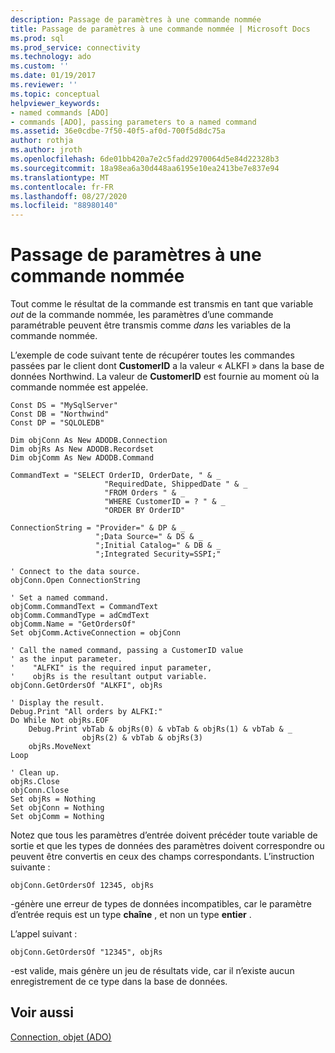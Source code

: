 ```yaml
---
description: Passage de paramètres à une commande nommée
title: Passage de paramètres à une commande nommée | Microsoft Docs
ms.prod: sql
ms.prod_service: connectivity
ms.technology: ado
ms.custom: ''
ms.date: 01/19/2017
ms.reviewer: ''
ms.topic: conceptual
helpviewer_keywords:
- named commands [ADO]
- commands [ADO], passing parameters to a named command
ms.assetid: 36e0cdbe-7f50-40f5-af0d-700f5d8dc75a
author: rothja
ms.author: jroth
ms.openlocfilehash: 6de01bb420a7e2c5fadd2970064d5e84d22328b3
ms.sourcegitcommit: 18a98ea6a30d448aa6195e10ea2413be7e837e94
ms.translationtype: MT
ms.contentlocale: fr-FR
ms.lasthandoff: 08/27/2020
ms.locfileid: "88980140"
---
```

# <a name="passing-parameters-to-a-named-command"></a>Passage de paramètres à une commande nommée
Tout comme le résultat de la commande est transmis en tant que variable *out* de la commande nommée, les paramètres d’une commande paramétrable peuvent être transmis comme *dans* les variables de la commande nommée.  
  
 L’exemple de code suivant tente de récupérer toutes les commandes passées par le client dont **CustomerID** a la valeur « ALKFI » dans la base de données Northwind. La valeur de **CustomerID** est fournie au moment où la commande nommée est appelée.  
  
```  
Const DS = "MySqlServer"  
Const DB = "Northwind"  
Const DP = "SQLOLEDB"  
  
Dim objConn As New ADODB.Connection  
Dim objRs As New ADODB.Recordset  
Dim objComm As New ADODB.Command  
  
CommandText = "SELECT OrderID, OrderDate, " & _  
                     "RequiredDate, ShippedDate " & _  
                     "FROM Orders " & _  
                     "WHERE CustomerID = ? " & _  
                     "ORDER BY OrderID"  
  
ConnectionString = "Provider=" & DP & _  
                   ";Data Source=" & DS & _  
                   ";Initial Catalog=" & DB & _  
                   ";Integrated Security=SSPI;"  
  
' Connect to the data source.  
objConn.Open ConnectionString  
  
' Set a named command.  
objComm.CommandText = CommandText  
objComm.CommandType = adCmdText  
objComm.Name = "GetOrdersOf"  
Set objComm.ActiveConnection = objConn  
  
' Call the named command, passing a CustomerID value  
' as the input parameter.   
'    "ALFKI" is the required input parameter,  
'    objRs is the resultant output variable.  
objConn.GetOrdersOf "ALKFI", objRs  
  
' Display the result.  
Debug.Print "All orders by ALFKI:"  
Do While Not objRs.EOF  
    Debug.Print vbTab & objRs(0) & vbTab & objRs(1) & vbTab & _  
                objRs(2) & vbTab & objRs(3)  
    objRs.MoveNext  
Loop  
  
' Clean up.  
objRs.Close  
objConn.Close  
Set objRs = Nothing  
Set objConn = Nothing  
Set objComm = Nothing  
```  
  
 Notez que tous les paramètres d’entrée doivent précéder toute variable de sortie et que les types de données des paramètres doivent correspondre ou peuvent être convertis en ceux des champs correspondants. L’instruction suivante :  
  
```  
objConn.GetOrdersOf 12345, objRs  
```  
  
 -génère une erreur de types de données incompatibles, car le paramètre d’entrée requis est un type **chaîne** , et non un type **entier** .  
  
 L’appel suivant :  
  
```  
objConn.GetOrdersOf "12345", objRs  
```  
  
 -est valide, mais génère un jeu de résultats vide, car il n’existe aucun enregistrement de ce type dans la base de données.  
  
## <a name="see-also"></a>Voir aussi  
 [Connection, objet (ADO)](../../../ado/reference/ado-api/connection-object-ado.md)
